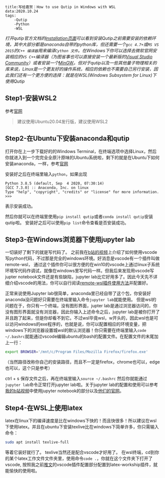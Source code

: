 ```
title:写给嘉贺：How to use Qutip in Windows with WSL
data:2020.10.24
tags:
	-Qutip
	-Python
	-WSL
```

*打开qutip官方文档的[installation页面](http://qutip.org/docs/latest/installation.html#)可以看到安装Qutip之前需要安装的依赖环境，其中大部分都是anaconda自带的python库，但还需要一个`gcc 4.7+`或`MS VS 2015`的`C++ 编译器`用来编译`Cython 文件`。在Windows下你可以选择去微软官网安装相应的`VS C++`编译器（为图省事也可以直接安装一个最新版的[Visual Studio Community](https://visualstudio.microsoft.com/zh-hans/vs/)）或者安装一个[MinGW](http://mingw.org/wiki/InstallationHOWTOforMinGW)。但对于qutip以及一些其他量子物理相关的库来说，Linux是一个更友好的操作系统，相应的依赖也不需要自己另行安装，因此我们还有一个更方便的选择：就是在WSL(Windows Subsystem for Linux)下使用Qutip*

## Step1-安装WSL2
参考[官网](https://docs.microsoft.com/zh-cn/windows/wsl/install-win10)
>建议使用Ubuntu20.04发行版，建议使用WSL2

## Step2-在Ubuntu下安装anaconda和qutip
打开你在上一步下载好的的Windows Terminal，在终端选项中选择Linux，然后你就进入到一个完完全全原汁原味的Ubuntu系统啦，剩下的就是在Ubuntu下如何安装anaconda，一样，参考[官网](https://docs.anaconda.com/anaconda/install/linux/)

安装好之后在终端里输入`python`，如果出现
```shell
Python 3.8.5 (default, Sep  4 2020, 07:30:14) 
[GCC 7.3.0] :: Anaconda, Inc. on linux
Type "help", "copyright", "credits" or "license" for more information.
>>> 
```
表示安装成功。

然后你就可以在终端里使用`pip install qutip`或者`conda install qutip`安装qutip啦。
安装好之后可以使用`pip list`命令查看是否安装成功。

## Step3-在Windows浏览器下使用jupyter lab
一切装好了剩下的就是写代码了。
之前我在[b站的视频](https://www.bilibili.com/video/BV1Yt4y1X7Rv)上介绍了如何使用vscode写python代码，不过那是完全的windows环境。好消息是vscode有一个插件叫做 remote-wsl， 通过这个插件你可以很方便的在win10的vscode上通过linux子系统环境写代码作调试，就像在windows里写代码一样。但我后来发现用vscode写jupter notebook文件还是有些缺陷，jupyter lab比它好用多了。因此今天先不详细介绍vscode的用法，你可以自行阅读[remote-wsl插件使用方法](https://marketplace.visualstudio.com/items?itemName=ms-vscode-remote.remote-wsl)并配置好。

正常来说使用Jupyter lab很简单，anaconda里已经自带了这个包，你安装好anaconda没问题好只需要在终端里输入命令`jupyter lab`就能使用。
但是wsl的问题在于，你只有一个终端，没有图形界面，jupter lab是通过浏览器访问的，你没有图形界面就没有浏览器，因此你输入上述命令之后，jupyter lab是被你打开了并且跑了起来，但是你却看不到它。不过wsl毕竟wsl，w开头的，因此wsl也是可以访问windows的exe程序的，也就是说，你可以配置相应的环境变量，把windows下的浏览器设置城wsl的默认浏览器！你只需要在终端里输入`code ~/.bashrc`就能通过vscode编辑ubuntu的bash的配置文件。在配置文件的末尾加上一行：
```bash
export BROWSER='/mnt/c/Program Files/Mozilla Firefox/firefox.exe'
```
（当然路径改称你自己的安装路径，而且不一定是firefox，chrome也可以，edge也可以，这个只是参考）

ctrl + s 保存文件之后，再在终端里输入`source ~/.bashrc`
然后你就能通过`jupyter lab`命令正常打开jupyter lab啦。关于jupyter lab的配置和使用可以参考[我的b站视频](https://www.bilibili.com/video/BV1Yt4y1X7Rv)中使用jupyter notebook的部分以及[他们的官网](https://jupyter.org/)。

## Step4-在WSL上使用latex
latex在linux下的编译速度是比在windows下快的！而且快很多！所以建议在wsl下使用latex。并且在ubuntu下安装texlive比在windows下简单许多，你只需输入命令：
```bash
sudo apt install texlive-full
```
等着它装好就行了。
texlive当然还是配合vscode才好用了。
在wsl终端，cd到你的某个latex工作文件文件夹里，使用命令`code .`，你就在这个文件夹下打开了vscode, 按照我之前[推文](https://blog.exavalon.tk/2020/08/13/yong-hui-vscode-xie-latex-liao/)的vscode插件配置部分配置到latex-workship插件，就能愉快的使用啦。
